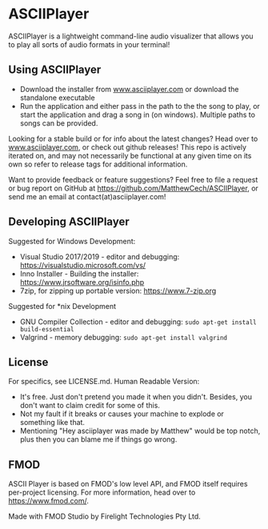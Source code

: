 # ASCIIPlayer
ASCIIPlayer is a lightweight command-line audio visualizer that allows you to play all sorts of audio formats in your terminal!

## Using ASCIIPlayer
- Download the installer from www.asciiplayer.com or download the standalone executable
- Run the application and either pass in the path to the the song to play, or start the application and drag a song in (on windows). Multiple paths to songs can be provided.

Looking for a stable build or for info about the latest changes? Head over to www.asciiplayer.com, or check out github releases! This repo is actively iterated on, and may not necessarily be functional at any given time on its own so refer to release tags for additional information.

Want to provide feedback or feature suggestions? Feel free to file a request or bug report on GitHub at https://github.com/MatthewCech/ASCIIPlayer, or send me an email at contact(at)asciiplayer.com!

## Developing ASCIIPlayer

Suggested for Windows Development:
- Visual Studio 2017/2019 - editor and debugging: https://visualstudio.microsoft.com/vs/
- Inno Installer - Building the installer: https://www.jrsoftware.org/isinfo.php
- 7zip, for zipping up portable version: https://www.7-zip.org

Suggested for \*nix Development
- GNU Compiler Collection - editor and debugging: `sudo apt-get install build-essential`
- Valgrind - memory debugging: `sudo apt-get install valgrind`

## License

For specifics, see LICENSE.md.
Human Readable Version:
- It's free. Just don't pretend you made it when you didn't. Besides, you don't want to claim credit for some of this.
- Not my fault if it breaks or causes your machine to explode or something like that.
- Mentioning "Hey asciiplayer was made by Matthew" would be top notch, plus then you can blame me if things go wrong.

## FMOD

ASCII Player is based on FMOD's low level API, and FMOD itself requires per-project licensing. For more information, head over to https://www.fmod.com/.

Made with FMOD Studio by Firelight Technologies Pty Ltd.
